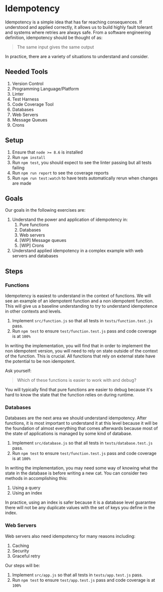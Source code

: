 # Idempotency

Idempotency is a simple idea that has far reaching consequences. If understood and applied correctly, it allows us to build highly fault tolerant and systems where retries are always safe. From a software engineering definition, idempotency should be thought of as:

> The same input gives the same output

In practice, there are a variety of situations to understand and consider.

## Needed Tools

1. Version Control
2. Programming Language/Platform
3. Linter
4. Test Harness
5. Code Coverage Tool
6. Databases
7. Web Servers
8. Message Queues
9. Crons

## Setup

1. Ensure that `node >= 8.6` is installed
2. Run `npm install`
3. Run `npm test`, you should expect to see the linter passing but all tests failing
4. Run `npm run report` to see the coverage reports
5. Run `npm run test:watch` to have tests automatically rerun when changes are made

## Goals

Our goals in the following exercises are:

1. Understand the power and application of idempotency in:
    1. Pure functions
    2. Databases
    3. Web servers
    4. [WIP] Message queues
    5. [WIP] Crons
2. Understand applied idempotency in a complex example with web servers and databases

## Steps

### Functions

Idempotency is easiest to understand in the context of functions. We will see an example of an idempotent function and a non idempotent function. This will give us a baseline understanding to try to understand idempotence in other contexts and levels.

1. Implement `src/function.js` so that all tests in `tests/function.test.js` pass.
2. Run `npm test` to ensure `test/function.test.js` pass and code coverage is at `100%` 

In writing the implementation, you will find that in order to implement the non idempotent version, you will need to rely on state outside of the context of the function. This is crucial. All functions that rely on external state have the potential to be non idempotent.

Ask yourself:

> Which of these functions is easier to work with and debug?

You will typically find that pure functions are easier to debug because it's hard to know the state that the function relies on during runtime.

### Databases

Databases are the next area we should understand idempotency. After functions, it is most important to understand it at this level because it will be the foundation of almost everything that comes afterwards because most of the state of applications is managed by some kind of database.

1. Implement `src/database.js` so that all tests in `tests/database.test.js` pass.
2. Run `npm test` to ensure `test/function.test.js` pass and code coverage is at `100%`

In writing the implementation, you may need some way of knowing what the state in the database is before writing a new cat. You can consider two methods in accomplishing this:

1. Using a query
2. Using an index

In practice, using an index is safer because it is a database level guarantee there will not be any duplicate values with the set of keys you define in the index.

### Web Servers

Web servers also need idempotency for many reasons including:

1. Caching
2. Security
3. Graceful retry

Our steps will be:

1. Implement `src/app.js` so that all tests in `tests/app.test.js` pass.
2. Run `npm test` to ensure `test/app.test.js` pass and code coverage is at `100%`
